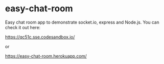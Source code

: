 # easy-chat-room
Easy chat room app to demonstrate socket.io, express and Node.js. You can check it out here:
 
https://qc51c.sse.codesandbox.io/

or
 
https://easy-chat-room.herokuapp.com/
